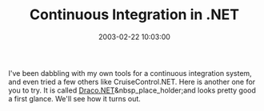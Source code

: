 ﻿---
layout: post
title: "Continuous Integration in .NET"
comments: false
date: 2003-02-22 10:03:00
updated: 2004-05-03 21:32:00
categories:
 - Technology
subtext-id: 47f2c96d-9e45-4a04-8573-d763ebb62f20
alias: /blog/Continuous-Integration-in-NET.aspx
---


I've been dabbling with my own tools for a continuous integration system, and even tried a few others like CruiseControl.NET. Here is another one for you to try. It is called [Draco.NET](http://draconet.sourceforge.net/)&nbsp_place_holder;and looks pretty good a first glance. We'll see how it turns out.
